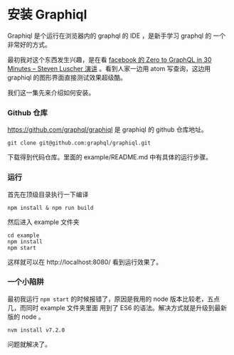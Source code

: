 # 安装 Graphiql

Graphiql 是个运行在浏览器内的 graphql 的 IDE ，是新手学习 graphql 的
一个非常好的方式。

最初我对这个东西发生兴趣，是在看 [facebook 的 Zero to GraphQL in 30 Minutes – Steven Luscher 演讲](https://www.youtube.com/watch?v=UBGzsb2UkeY) 。看到人家一边用 atom 写查询，这边用 graphiql
的图形界面直接测试效果超级酷。

我们这一集先来介绍如何安装。

### Github 仓库

https://github.com/graphql/graphiql 是 graphiql 的 github 仓库地址。

```
git clone git@github.com:graphql/graphiql.git
```

下载得到代码仓库。里面的 example/README.md 中有具体的运行步骤。

### 运行

首先在顶级目录执行一下编译

```
npm install & npm run build
```

然后进入 example 文件夹

```
cd example
npm install
npm start
```


这样就可以在 http://localhost:8080/ 看到运行效果了。

### 一个小陷阱

最初我运行 `npm start` 的时候报错了，原因是我用的 node 版本比较老，五点几，而同时 example 文件夹里面
用到了 ES6 的语法。解决方式就是升级到最新版的 node 。

```
nvm install v7.2.0
```

问题就解决了。
